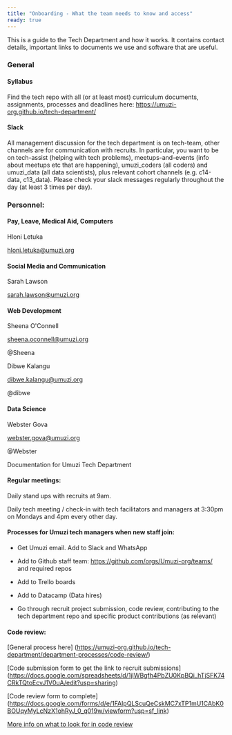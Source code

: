 ```yaml
---
title: "Onboarding - What the team needs to know and access"
ready: true
---
```


This is a guide to the Tech Department and how it works. It contains contact details, important links to documents we use and software that are useful.

### General

#### Syllabus
Find the tech repo with all (or at least most) curriculum documents, assignments, processes and deadlines here: https://umuzi-org.github.io/tech-department/

#### Slack 
All management discussion for the tech department is on tech-team, other channels are for communication with recruits. In particular, you want to be on tech-assist (helping with tech problems), meetups-and-events (info about meetups etc that are happening), umuzi_coders (all coders) and umuzi_data (all data scientists), plus relevant cohort channels (e.g. c14-data, c13_data). Please check your slack messages regularly throughout the day (at least 3 times per day).

### Personnel: 
#### Pay, Leave, Medical Aid, Computers
Hloni Letuka 

hloni.letuka@umuzi.org 

#### Social Media and Communication
Sarah Lawson

sarah.lawson@umuzi.org

#### Web Development
Sheena O'Connell

sheena.oconnell@umuzi.org

@Sheena

Dibwe Kalangu

dibwe.kalangu@umuzi.org

@dibwe

#### Data Science
Webster Gova

webster.gova@umuzi.org

@Webster

Documentation for Umuzi Tech Department

#### Regular meetings: 
Daily stand ups with recruits at 9am. 

Daily tech meeting / check-in with tech facilitators and managers at 3:30pm on Mondays and 4pm every other day.

#### Processes for Umuzi tech managers when new staff join:

 - Get Umuzi email. Add to Slack and WhatsApp

 - Add to Github staff team: https://github.com/orgs/Umuzi-org/teams/ and required repos

 - Add to Trello boards

 - Add to Datacamp (Data hires)

 - Go through recruit project submission, code review, contributing to the tech department repo and specific product contributions (as relevant)

#### Code review: 
[General process here] (https://umuzi-org.github.io/tech-department/department-processes/code-review/)

[Code submission form to get the link to recruit submissions] (https://docs.google.com/spreadsheets/d/1jIWBgfh4PbZU0KpBQi_hTjSFK74CRkTQtoEcvJ1V0uA/edit?usp=sharing)

[Code review form to complete] (https://docs.google.com/forms/d/e/1FAIpQLScuQeCskMC7xTP1mU1CAbK0BOUqyMyLcNzX1ohRyJ_0_q019w/viewform?usp=sf_link)

[More info on what to look for in code review](http://localhost:1313/code-review/may-review-c13-c14f/)

